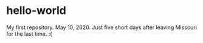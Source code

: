 # hello-world
My first repository. May 10, 2020. Just five short days after leaving Missouri for the last time. :(
